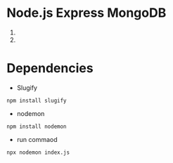 # Node.js Express MongoDB

1.
2.

# Dependencies

- Slugify

```
npm install slugify
```

- nodemon

```
npm install nodemon
```

- run commaod

```
npx nodemon index.js
```
